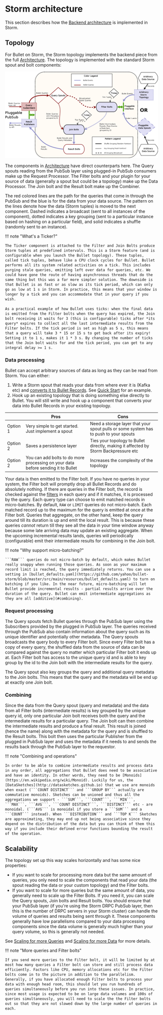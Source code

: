 # Storm architecture

This section describes how the [Backend architecture](../index.md#backend) is implemented in Storm.

## Topology

For Bullet on Storm, the Storm topology implements the backend piece from the full [Architecture](../index.md#architecture). The topology is implemented with the standard Storm spout and bolt components:

![Bullet Storm Topology](../img/topology-2.png)

The components in [Architecture](../index.md#architecture) have direct counterparts here. The Query spouts reading from the PubSub layer using plugged-in PubSub consumers make up the Request Processor. The Filter bolts and your plugin for your source of data (generally a spout but could be a topology) make up the Data Processor. The Join bolt and the Result bolt make up the Combiner.

The red colored lines are the path for the queries that come in through the PubSub and the blue is for the data from your data source. The pattern on the lines denote how the data (Storm tuples) is moved to the next component. Dashed indicates a broadcast (sent to all instances of the component), dotted indicates a key grouping (sent to a particular instance based on hashing on a particular field), and solid indicates a shuffle (randomly sent to an instance).

!!! note "What's a Ticker?"

    The Ticker component is attached to the Filter and Join Bolts produce Storm tuples at predefined intervals. This is a Storm feature (and is configurable when you launch the Bullet topology). These tuples, called tick tuples, behave like a CPU clock cycles for Bullet. Bullet performs all its system related activities on a tick. This includes purging stale queries, emitting left over data for queries, etc. We could have gone the route of having asynchronous threads that do the same thing but this was a far more simpler solution. The downside is that Bullet is as fast or as slow as its tick period, which can only go as low at 1 s in Storm. In practice, this means that your window is longer by a tick and you can accommodate that in your query if you wish.

    As a practical example of how Bullet uses ticks: when the final data is emitted from the Filter bolts when the query has expired, the Join bolt receiving it waits for 3 (this is configurable) ticks after *its query* expires to collect all the last intermediate results from the Filter bolts. If the tick period is set as high as 5 s, this means that a query will take 3 * 15 or 15 s to get back after its expiry! Setting it to 1 s, makes it 1 * 3 s. By changing the number of ticks that the Join bolt waits for and the tick period, you can get to any integral delay >= 1 s.

### Data processing

Bullet can accept arbitrary sources of data as long as they can be read from Storm. You can either:

1. Write a Storm spout that reads your data from where ever it is (Kafka etc) and [converts it to Bullet Records](ingestion.md). See [Quick Start](../quick-start.md#storm-topology) for an example.
2. Hook up an existing topology that is doing something else directly to Bullet. You will still write and hook up a component that converts your data into Bullet Records in your existing topology.

|          | Pros                                                                             | Cons                                                                                 |
| -------- | -------------------------------------------------------------------------------- | ------------------------------------------------------------------------------------ |
| Option 1 | Very simple to get started. Just implement a spout                               | Need a storage layer that your spout pulls or some system has to push to your spouts |
| Option 2 | Saves a persistence layer                                                        | Ties your topology to Bullet directly, making it affected by Storm Backpressure etc  |
| Option 2 | You can add bolts to do more processing on your data before sending it to Bullet | Increases the complexity of the topology                                             |

Your data is then emitted to the Filter bolt.  If you have no queries in your system, the Filter bolt will promptly drop all Bullet Records and do absolutely nothing. If there are queries in the Filter bolt, the record is checked against the [filters](../index.md#filters) in each query and if it matches, it is processed by the query. Each query type can choose to emit matched records in micro-batches. By default, ```RAW``` or ```LIMIT``` queries do not micro-batch. Each matched record up to the maximum for the query is emitted at once at the Filter bolt. Queries that aggregate, on the other hand, keep the query around till its duration is up and emit the local result. This is because these queries *cannot* return till they see all the data in your time window anyway because some late arriving data may update an existing aggregate. When the upcoming incremental results lands, queries will periodically (configurable) emit their intermediate results for combining in the Join bolt.

!!! note "Why support micro-batching?"

    ```RAW``` queries do not micro-batch by default, which makes Bullet really snappy when running those queries. As soon as your maximum record limit is reached, the query immediately returns. You can use a setting in [bullet_defaults.yaml](https://github.com/yahoo/bullet-storm/blob/master/src/main/resources/bullet_defaults.yaml) to turn on batching if you like. In the near future, micro-batching will let Bullet provide incremental results - partial results arrive over the duration of the query. Bullet can emit intermediate aggregations as they are all [additive](#combining).

### Request processing

The Query spouts fetch Bullet queries through the PubSub layer using the Subscribers provided by the plugged in PubSub layer. The queries received through the PubSub also contain information about the query such as its unique identifier and potentially other metadata. The Query spouts broadcasts the query body to every Filter bolt. Since every Filter bolt has a copy of every query, the shuffled data from the source of data can be compared against the query no matter which particular Filter bolt it ends up at. Each Filter bolt has access to the unique query id and is able to key group by the id to the Join bolt with the intermediate results for the query.

The Query spout also key groups the query and additional query metadata to the Join bolts. This means that the query and the metadata will be end up at exactly one Join bolt.

### Combining

Since the data from the Query spout (query and metadata) and the data from all Filter bolts (intermediate results) is key grouped by the unique query id, only one particular Join bolt receives both the query and the intermediate results for a particular query. The Join bolt can then combine the intermediate results and produce a final result. This result is joined (hence the name) along with the metadata for the query and is shuffled to the Result bolts. This bolt then uses the particular Publisher from the plugged in PubSub layer and uses the metadata if it needs to and sends the results back through the PubSub layer to the requestor.

!!! note "Combining and operations"

    In order to be able to combine intermediate results and process data in any order, all aggregations that Bullet does need to be associative and have an identity. In other words, they need to be [Monoids](https://en.wikipedia.org/wiki/Monoid). Luckily for us, the [DataSketches](http://datasketches.github.io) that we use are monoids when exact (```COUNT DISTINCT``` and ```GROUP BY``` actually are commutative monoids). Sketches can be unioned and thus all the aggregations we support - ```SUM```, ```COUNT```, ```MIN```, ```MAX```, ```AVG```, ```COUNT DISTINCT```, ```DISTINCT``` etc - are monoidal. (```AVG``` is monoidal if you store a ```SUM``` and a ```COUNT``` instead). When ```DISTRIBUTION``` and ```TOP K``` Sketches are approximating, they may end up not being associative since they depend on the distribution of the data but you can think of them this way if you include their defined error functions bounding the result of the operation.


## Scalability

The topology set up this way scales horizontally and has some nice properties:

  * If you want to scale for processing more data but the same amount of queries, you only need to scale the components that read your data (the spout reading the data or your custom topology) and the Filter bolts.
  * If you want to scale for more queries but the same amount of data, you generally need to scale up the Filter Bolts. If you need it, you can scale the Query spouts, Join bolts and Result bolts. You should ensure that your PubSub layer (if you're using the Storm DRPC PubSub layer, then this is the number of DRPC servers in your Storm cluster) can handle the volume of queries and results being sent through it. These components generally have low parallelisms compared to your data processing components since the data volume is generally much higher than your query volume, so this is generally not needed.

See [Scaling for more Queries](storm-performance.md#test-7-scaling-for-more-queries) and [Scaling for more Data](storm-performance.md#test-6-scaling-for-more-data) for more details.

!!! note "More queries and Filter bolts"

    If you send more queries to the Filter bolt, it will be limited by at most how many queries a Filter bolt can store and still process data efficiently. Factors like CPU, memory allocations etc for the Filter bolts come in to the picture in addition to the parallelism. Generally, if you have allocated enough Filter bolts to process your data with enough head room, this should let you run hundreds of queries simultaneously before you run into these issues. In practice, since most usage is expected to be on large data volumes and 100s of queries simultaneously, you will need to scale the the Filter bolts out so that they are not slowed down by the large number of queries in each.
